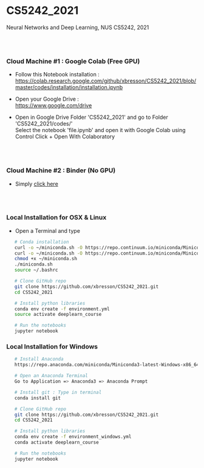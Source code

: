 # CS5242_2021
Neural Networks and Deep Learning, NUS CS5242, 2021


<br><br>


### Cloud Machine #1 : Google Colab (Free GPU)

* Follow this Notebook installation :<br>
https://colab.research.google.com/github/xbresson/CS5242_2021/blob/master/codes/installation/installation.ipynb

* Open your Google Drive :<br>
https://www.google.com/drive

* Open in Google Drive Folder 'CS5242_2021' and go to Folder 'CS5242_2021/codes/'<br>
Select the notebook 'file.ipynb' and open it with Google Colab using Control Click + Open With Colaboratory



<br><br>

### Cloud Machine #2 : Binder (No GPU)

* Simply [click here]

[Click here]: https://mybinder.org/v2/gh/xbresson/CS5242_2021/main



<br><br>

### Local Installation for OSX & Linux

* Open a Terminal and type


```sh
   # Conda installation
   curl -o ~/miniconda.sh -O https://repo.continuum.io/miniconda/Miniconda3-latest-Linux-x86_64.sh # Linux
   curl -o ~/miniconda.sh -O https://repo.continuum.io/miniconda/Miniconda3-latest-MacOSX-x86_64.sh # OSX
   chmod +x ~/miniconda.sh
   ./miniconda.sh
   source ~/.bashrc

   # Clone GitHub repo
   git clone https://github.com/xbresson/CS5242_2021.git
   cd CS5242_2021

   # Install python libraries
   conda env create -f environment.yml
   source activate deeplearn_course

   # Run the notebooks
   jupyter notebook
   ```




### Local Installation for Windows 

```sh
   # Install Anaconda 
   https://repo.anaconda.com/miniconda/Miniconda3-latest-Windows-x86_64.exe

   # Open an Anaconda Terminal 
   Go to Application => Anaconda3 => Anaconda Prompt 

   # Install git : Type in terminal
   conda install git 

   # Clone GitHub repo
   git clone https://github.com/xbresson/CS5242_2021.git
   cd CS5242_2021

   # Install python libraries
   conda env create -f environment_windows.yml
   conda activate deeplearn_course

   # Run the notebooks
   jupyter notebook
   ```







<br><br><br><br><br><br>